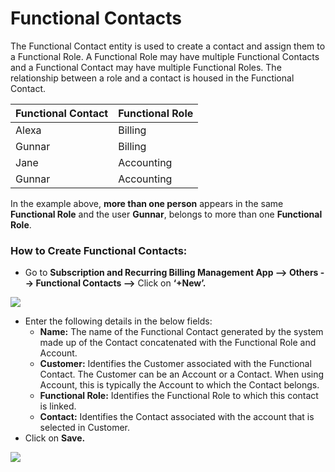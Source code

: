# Functional Contacts

The Functional Contact entity is used to create a contact and assign them to a Functional Role. A Functional Role may have multiple Functional Contacts and a Functional Contact may have multiple Functional Roles. The relationship between a role and a contact is housed in the Functional Contact.

| Functional Contact | Functional Role |
| ------------------ | --------------- |
| Alexa              | Billing         |
| Gunnar             | Billing         |
| Jane               | Accounting      |
| Gunnar             | Accounting      |

In the example above, **more than one person** appears in the same **Functional Role** and the user **Gunnar**, belongs to more than one **Functional Role**.

### How to Create Functional Contacts:

* Go to **Subscription and Recurring Billing Management App --> Others --> Functional Contacts -->** Click on **‘+New’.**

![](../../.gitbook/assets/FunCon\_1.png)

* Enter the following details in the below fields:
  * **Name:** The name of the Functional Contact generated by the system made up of the Contact concatenated with the Functional Role and Account.&#x20;
  * **Customer:** Identifies the Customer associated with the Functional Contact. The Customer can be an Account or a Contact. When using Account, this is typically the Account to which the Contact belongs.&#x20;
  * **Functional Role:** Identifies the Functional Role to which this contact is linked.&#x20;
  * **Contact:** Identifies the Contact associated with the account that is selected in Customer.
* Click on **Save.**

![](../../.gitbook/assets/FunCon\_2.png)
